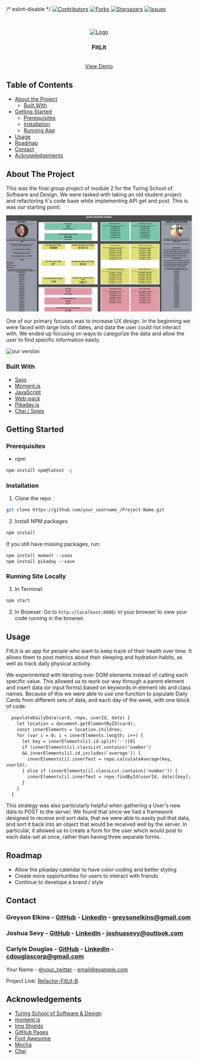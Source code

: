  /* eslint-disable */ 
[![Contributors][contributors-shield]][contributors-url]
[![Forks][forks-shield]][forks-url]
[![Stargazers][stars-shield]][stars-url]
[![Issues][issues-shield]][issues-url]

<br />
<p align="center">
  <a href="https://github.com//DougieDev/refactor-fitlit-B">
    <img src="src/images/The Rock.jpg" alt="Logo" width="80" height="80">
  </a>

  <h3 align="center">FitLit</h3>

  <p align="center">
    <br />
    <a href="https://github.com//DougieDev/refactor-fitlit-B">View Demo</a>
  </p>
</p>

## Table of Contents

* [About the Project](#about-the-project)
  * [Built With](#built-with)
* [Getting Started](#getting-started)
  * [Prerequisites](#prerequisites)
  * [Installation](#installation)
  * [Running App](#running-site-locally)
* [Usage](#usage)
* [Roadmap](#roadmap)
* [Contact](#contact)
* [Acknowledgements](#acknowledgements)



<!-- ABOUT THE PROJECT -->
## About The Project

This was the final group project of module 2 for the Turing School of Software and Design. We were tasked with taking an old student project and refactoring it's code base while implementing API get and post. This is was our starting point: 

![original website](src/images/readme/before.png)

One of our primary focuses was to increase UX design. In the beginning we were faced with large lists of dates, and data the user could not interact with. We ended up focusing on ways to categorize the data and allow the user to find specific information easily. 

![our version](src/images/readme/site-image.gif)

### Built With

* [Sass](https://sass-lang.com/)
* [Moment.js](https://momentjs.com/)
* [JavaScript](https://www.javascript.com/)
* [Web-pack](https://webpack.js.org/)
* [Pikaday.js](https://pikaday.com)
* [Chai / Spies](http://chaijs.com)

<!-- GETTING STARTED -->
## Getting Started


### Prerequisites

* npm
```sh
npm install npm@latest -g
```

### Installation

1. Clone the repo
```sh
git clone https://github.com/your_username_/Project-Name.git
```
2. Install NPM packages
```sh
npm install
```
If you still have missing packages, run: 
```
npm install moment --save
npm install pikaday --save
``` 

### Running Site Locally

1. In Terminal:
```sh
npm start
```
2. In Browser:
Go to `http://localhost:8080/` in your browser to view your code running in the browser.


<!-- USAGE EXAMPLES -->
## Usage

FitLit is an app for people who want to keep track of their health over time. It allows them to post metrics about their sleeping and hydration habits, as well as track daily physical activity.

We experimented with iterating over DOM elements instead of calling each specific value. This allowed us to work our way through a parent element and insert data (or input forms) based on keywords in element ids and class names. Because of this we were able to use one function to populate Daily Cards from different sets of data, and each day of the week, with one block of code.

```
  populateDailyData(card, repo, userId, date) {
    let location = document.getElementById(card);
    const innerElements = location.children;
    for (var i = 0; i < innerElements.length; i++) {
      let key = innerElements[i].id.split('-')[0]
      if (innerElements[i].classList.contains('number') 
      && innerElements[i].id.includes('average')) {
        innerElements[i].innerText = repo.calculateAverage(key, userId);
      } else if (innerElements[i].classList.contains('number')) {
        innerElements[i].innerText = repo.findById(userId, date)[key];
      }
    }
  }
```

This strategy was also particularly helpful when gathering a User's new data to POST to the server. We found that since we had a framework designed to receive and sort data, that we were able to easily pull that data, and sort it back into an object that would be received well by the server. In particular, it allowed us to create a form for the user which would post to each data-set at once, rather than having three separate forms.

<!-- ROADMAP -->
## Roadmap

* Allow the pikaday calendar to have color-coding and better styling
* Create more opportunities for users to interact with friends
* Continue to develope a brand / style

<!-- CONTACT -->
## Contact

### Greyson Elkins - [GitHub](https://github.com/greysonelkins/) - [LinkedIn](https://www.linkedin.com/in/greyson-elkins/) - greysonelkins@gmail.com

### Joshua Sevy - [GitHub](https://github.com/joshsevy/) - [LinkedIn](https://www.linkedin.com/in/joshua-sevy/) - joshuasevy@outlook.com

### Carlyle Douglas - [GitHub](https://github.com/DougieDev) - [LinkedIn](https:/www.linkedin.com/in/carlyle-douglas-9b812490/) - cdouglascorp@gmail.com

Your Name - [@your_twitter](https://twitter.com/your_username) - email@example.com

Project Link: [Refactor-FitLit-B](https://github.com//DougieDev/refactor-fitlit-B/issues)



<!-- ACKNOWLEDGEMENTS -->
## Acknowledgements
* [Turing School of Software & Design](https://turing.io/)
* [moment.js](https://momentjs.com/)
* [Img Shields](https://shields.io)
* [GitHub Pages](https://pages.github.com)
* [Font Awesome](https://fontawesome.com)
* [Mocha](https://mochajs.org/)
* [Chai](https://www.chaijs.com/)


<!-- MARKDOWN LINKS & IMAGES -->
<!-- https://www.markdownguide.org/basic-syntax/#reference-style-links -->
[contributors-shield]: https://img.shields.io/github/contributors/DougieDev/refactor-fitlit-B.svg?style=flat-square
[contributors-url]: https://github.com/DougieDev/refactor-fitlit-B/graphs/contributors
[forks-shield]: https://img.shields.io/github/forks/DougieDev/refactor-fitlit-B.svg?style=flat-square
[forks-url]: https://github.com/DougieDev/refactor-fitlit-B/network/members
[stars-shield]: https://img.shields.io/github/stars/DougieDev/refactor-fitlit-B.svg?style=flat-square
[stars-url]: https://github.com/DougieDev/refactor-fitlit-B/stargazers
[issues-shield]: https://img.shields.io/github/issues/DougieDev/refactor-fitlit-B.svg?style=flat-square
[issues-url]: https://github.com/DougieDev/refactor-fitlit-B/issues

